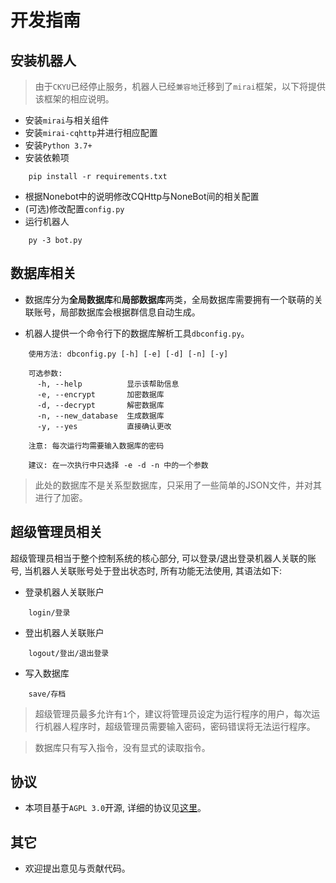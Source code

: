 # 开发指南

## 安装机器人
> 由于`CKYU`已经停止服务，机器人已经`兼容地`迁移到了`mirai`框架，以下将提供该框架的相应说明。

+ 安装`mirai`与相关组件
+ 安装`mirai-cqhttp`并进行相应配置
+ 安装`Python 3.7+`
+ 安装依赖项
```
    pip install -r requirements.txt
```
+ 根据Nonebot中的说明修改CQHttp与NoneBot间的相关配置
+ (可选)修改配置`config.py`
+ 运行机器人
```
    py -3 bot.py
```

## 数据库相关
+ 数据库分为**全局数据库**和**局部数据库**两类，全局数据库需要拥有一个联萌的关联账号，局部数据库会根据群信息自动生成。

+ 机器人提供一个命令行下的数据库解析工具`dbconfig.py`。
```
	使用方法: dbconfig.py [-h] [-e] [-d] [-n] [-y]

	可选参数:
	  -h, --help          显示该帮助信息
	  -e, --encrypt       加密数据库
	  -d, --decrypt       解密数据库
	  -n, --new_database  生成数据库
	  -y, --yes           直接确认更改

	注意: 每次运行均需要输入数据库的密码
	
	建议: 在一次执行中只选择 -e -d -n 中的一个参数
```

> 此处的数据库不是关系型数据库，只采用了一些简单的JSON文件，并对其进行了加密。

## 超级管理员相关
超级管理员相当于整个控制系统的核心部分, 可以登录/退出登录机器人关联的账号, 当机器人关联账号处于登出状态时, 所有功能无法使用, 其语法如下:
+ 登录机器人关联账户
```
    login/登录
```

+ 登出机器人关联账户
```
    logout/登出/退出登录
```

+ 写入数据库
```
	save/存档
```

> 超级管理员最多允许有`1`个，建议将管理员设定为运行程序的用户，每次运行机器人程序时，超级管理员需要输入密码，密码错误将无法运行程序。

> 数据库只有写入指令，没有显式的读取指令。

## 协议
+ 本项目基于`AGPL 3.0`开源, 详细的协议见[这里](http://www.gnu.org/licenses/agpl-3.0.html)。

## 其它
+ 欢迎提出意见与贡献代码。